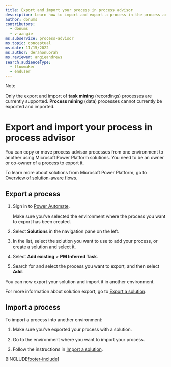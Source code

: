```yaml
---
title: Export and import your process in process advisor
description: Learn how to import and export a process in the process advisor feature in Power Automate.
author: donums
contributors:
  - donums
  - v-aangie 
ms.subservice: process-advisor
ms.topic: conceptual
ms.date: 11/15/2022
ms.author: derahonuorah
ms.reviewer: angieandrews
search.audienceType: 
  - flowmaker
  - enduser
---
```


> [!NOTE]
>
> Only the export and import of **task mining** (recordings) processes are currently supported. **Process mining** (data) processes cannot currently be exported and imported.

# Export and import your process in process advisor

You can copy or move process advisor processes from one environment to another using Microsoft Power Platform solutions. You need to be an owner or co-owner of a process to export it.

To learn more about solutions from Microsoft Power Platform, go to [Overview of solution-aware flows](overview-solution-flows.md).

## Export a process

1. Sign in to [Power Automate](https://make.powerautomate.com).

    Make sure you've selected the environment where the process you want to export has been created.

1. Select **Solutions** in the navigation pane on the left.

1. In the list, select the solution you want to use to add your process, or create a solution and select it.

1. Select **Add existing** > **PM Inferred Task**.

1. Search for and select the process you want to export, and then select **Add**.

You can now export your solution and import it in another environment.

For more information about solution export, go to [Export a solution](export-flow-solution.md).

## Import a process

To import a process into another environment:

1. Make sure you've exported your process with a solution.

1. Go to the environment where you want to import your process.

1. Follow the instructions in [Import a solution](import-flow-solution.md).

[!INCLUDE[footer-include](includes/footer-banner.md)]
